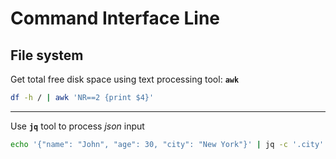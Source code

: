 # Command Interface Line

## File system

Get total free disk space using text processing tool: **`awk`**
```sh
df -h / | awk 'NR==2 {print $4}'
```

<hr>

Use **`jq`** tool to process _json_ input
```sh
echo '{"name": "John", "age": 30, "city": "New York"}' | jq -c '.city'
```
